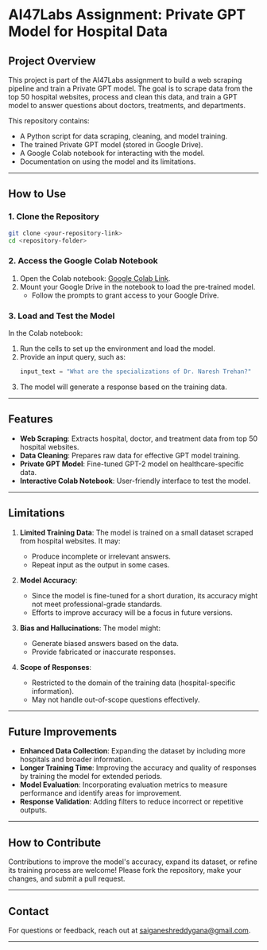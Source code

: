 

# AI47Labs Assignment: Private GPT Model for Hospital Data

## Project Overview

This project is part of the AI47Labs assignment to build a web scraping pipeline and train a Private GPT model. The goal is to scrape data from the top 50 hospital websites, process and clean this data, and train a GPT model to answer questions about doctors, treatments, and departments.

This repository contains:
- A Python script for data scraping, cleaning, and model training.
- The trained Private GPT model (stored in Google Drive).
- A Google Colab notebook for interacting with the model.
- Documentation on using the model and its limitations.

---

## How to Use

### 1. Clone the Repository
```bash
git clone <your-repository-link>
cd <repository-folder>
```

### 2. Access the Google Colab Notebook
1. Open the Colab notebook: [Google Colab Link](<your-shared-notebook-link>).
2. Mount your Google Drive in the notebook to load the pre-trained model.
   - Follow the prompts to grant access to your Google Drive.

### 3. Load and Test the Model
In the Colab notebook:
1. Run the cells to set up the environment and load the model.
2. Provide an input query, such as:
   ```python
   input_text = "What are the specializations of Dr. Naresh Trehan?"
   ```
3. The model will generate a response based on the training data.

---

## Features

- **Web Scraping**: Extracts hospital, doctor, and treatment data from top 50 hospital websites.
- **Data Cleaning**: Prepares raw data for effective GPT model training.
- **Private GPT Model**: Fine-tuned GPT-2 model on healthcare-specific data.
- **Interactive Colab Notebook**: User-friendly interface to test the model.

---

## Limitations

1. **Limited Training Data**: The model is trained on a small dataset scraped from hospital websites. It may:
   - Produce incomplete or irrelevant answers.
   - Repeat input as the output in some cases.

2. **Model Accuracy**: 
   - Since the model is fine-tuned for a short duration, its accuracy might not meet professional-grade standards.
   - Efforts to improve accuracy will be a focus in future versions.

3. **Bias and Hallucinations**: The model might:
   - Generate biased answers based on the data.
   - Provide fabricated or inaccurate responses.

4. **Scope of Responses**:
   - Restricted to the domain of the training data (hospital-specific information).
   - May not handle out-of-scope questions effectively.

---

## Future Improvements

- **Enhanced Data Collection**: Expanding the dataset by including more hospitals and broader information.
- **Longer Training Time**: Improving the accuracy and quality of responses by training the model for extended periods.
- **Model Evaluation**: Incorporating evaluation metrics to measure performance and identify areas for improvement.
- **Response Validation**: Adding filters to reduce incorrect or repetitive outputs.

---

## How to Contribute

Contributions to improve the model's accuracy, expand its dataset, or refine its training process are welcome! Please fork the repository, make your changes, and submit a pull request.

---

## Contact

For questions or feedback, reach out at saiganeshreddygana@gmail.com.

--- 

